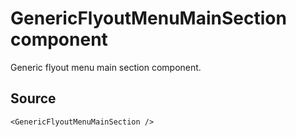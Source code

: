 # GenericFlyoutMenuMainSection component

Generic flyout menu main section component.

## Source

    <GenericFlyoutMenuMainSection />

